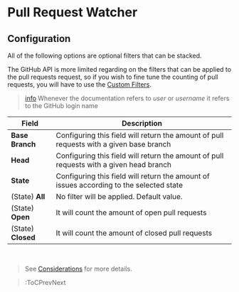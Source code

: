 # Pull Request Watcher
## Configuration
All of the following options are optional filters that can be stacked.

The GitHub API is more limited regarding on the filters that can be applied to the pull requests request, so if you wish to fine tune the counting of pull requests, you will have to use the [Custom Filters](./custom-filters).

> [info](:Icon) Whenever the documentation refers to *user* or *username* it refers to the GitHub login name

| Field              | Description                                                  |
| ------------------ | ------------------------------------------------------------ |
| **Base Branch**    | Configuring this field will return the amount of pull requests with a given base branch |
| **Head**           | Configuring this field will return the amount of pull requests with a given head branch |
| **State**          | Configuring this field will return the amount of issues according to the selected state |
| (State) **All**    | No filter will be applied. Default value.                    |
| (State) **Open**   | It will count the amount of open pull requests               |
| (State) **Closed** | It will count the amount of closed pull requests             |
<br>

> See [Considerations](/considerations-known-issues) for more details.

> :ToCPrevNext

